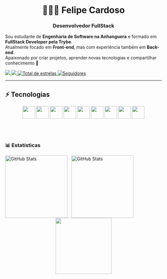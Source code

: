 # <h1 align="center">👨🏻‍💻 Felipe Cardoso</h1>
<h3 align="center">Desenvolvedor FullStack </h3>

Sou estudante de **Engenharia de Software na Anhanguera** e formado em **FullStack Developer pela Trybe**.  
Atualmente focado em **Front-end**, mas com experiência também em **Back-end**.  
Apaixonado por criar projetos, aprender novas tecnologias e compartilhar conhecimento 🚀

<p align="left">
    <a href="https://linkedin.com/in/fecardosodev">
  <img src="https://img.shields.io/badge/-LinkedIn-0A66C2?style=for-the-badge&logo=linkedin&logoColor=white" />
</a>
      <a href="mailto:felipecardoso1530@gmail.com">
    <img src="https://img.shields.io/badge/-Email-D14836?style=for-the-badge&logo=gmail&logoColor=white"/>
  </a>
    <a href="https://github.com/fecardoso7?tab=repositories&sort=stargazers">
        <img 
            alt="Total de estrelas" 
            title="Total de estrelas GitHub" 
            src="https://custom-icon-badges.demolab.com/github/stars/fecardoso7?color=55960c&style=for-the-badge&labelColor=488207&logo=star&label=estrelas"
        />
    </a>
    <a href="https://github.com/fecardoso7?tab=followers">
        <img 
            alt="Seguidores" 
            title="Me siga no GitHub" 
            src="https://custom-icon-badges.demolab.com/github/followers/fecardoso7?color=236ad3&labelColor=1155ba&style=for-the-badge&logo=github&label=Seguidores&logoColor=white"
        />
    </a>
</p>

---

## ⚡ Tecnologias

<p align="center">
  <img src="https://cdn.jsdelivr.net/gh/devicons/devicon/icons/html5/html5-original.svg" width="40"/>
  <img src="https://cdn.jsdelivr.net/gh/devicons/devicon/icons/css3/css3-original.svg" width="40"/>
  <img src="https://cdn.jsdelivr.net/gh/devicons/devicon/icons/javascript/javascript-original.svg" width="40"/>
  <img src="https://cdn.jsdelivr.net/gh/devicons/devicon/icons/typescript/typescript-original.svg" width="40"/>
  <img src="https://cdn.jsdelivr.net/gh/devicons/devicon/icons/react/react-original.svg" width="40"/>
  <img src="https://cdn.jsdelivr.net/gh/devicons/devicon/icons/nextjs/nextjs-original.svg" width="40"/>
  <img src="https://cdn.jsdelivr.net/gh/devicons/devicon/icons/nodejs/nodejs-original.svg" width="40"/>
  <img src="https://cdn.jsdelivr.net/gh/devicons/devicon/icons/git/git-original.svg" width="40"/>
  <img src="https://cdn.jsdelivr.net/gh/devicons/devicon/icons/python/python-original.svg" width="40"/>
</p>


<br/>
<br/>

### 📊 Estatísticas

<p>
  <img 
    align="left" 
    alt="GitHub Stats" 
    height="200" 
    style="padding-right: 10px;" 
    src="https://github-readme-stats.vercel.app/api?username=SEU_USER&show_icons=true&theme=tokyonight&include_all_commits=true&locale=pt-br" 
  />

<img 
      align="left" 
      alt="GitHub Stats" 
      height="200" 
      src="https://github-readme-stats.vercel.app/api/top-langs/?username=SEU_USER&theme=tokyonight&layout=compact&custom_title=Tecnologias&langs_count=9" 
  />
</p>


<p align="center">
  <img src="https://streak-stats.demolab.com?user=fecardozo7&theme=tokyonight&hide_border=true" height="180em"/>
</p>

